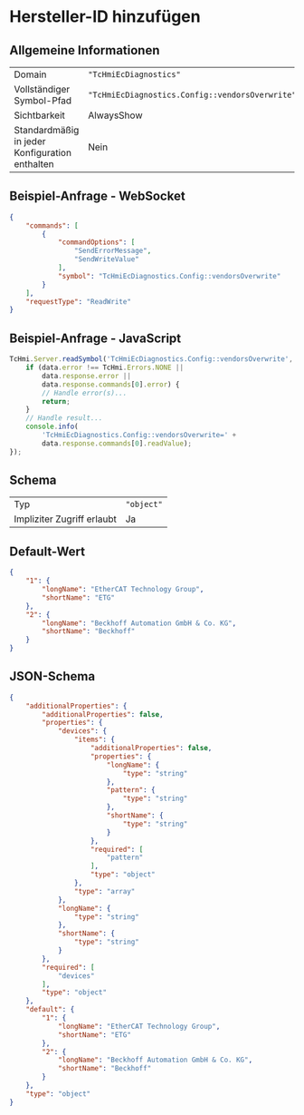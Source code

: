 # Hersteller-ID hinzufügen

## Allgemeine Informationen

|  |  |
| - | - |
| Domain | `"TcHmiEcDiagnostics"` |
| Vollständiger Symbol-Pfad | `"TcHmiEcDiagnostics.Config::vendorsOverwrite"` |
| Sichtbarkeit | AlwaysShow |
| Standardmäßig in jeder Konfiguration enthalten | Nein |

## Beispiel-Anfrage - WebSocket

```json
{
    "commands": [
        {
            "commandOptions": [
                "SendErrorMessage",
                "SendWriteValue"
            ],
            "symbol": "TcHmiEcDiagnostics.Config::vendorsOverwrite"
        }
    ],
    "requestType": "ReadWrite"
}
```

## Beispiel-Anfrage - JavaScript

```javascript
TcHmi.Server.readSymbol('TcHmiEcDiagnostics.Config::vendorsOverwrite', data => {
    if (data.error !== TcHmi.Errors.NONE ||
        data.response.error ||
        data.response.commands[0].error) {
        // Handle error(s)...
        return;
    }
    // Handle result...
    console.info(
        'TcHmiEcDiagnostics.Config::vendorsOverwrite=' +
        data.response.commands[0].readValue);
});
```

## Schema

|  |  |
| - | - |
| Typ | `"object"` |
| Impliziter Zugriff erlaubt | Ja |

## Default-Wert

```json
{
    "1": {
        "longName": "EtherCAT Technology Group",
        "shortName": "ETG"
    },
    "2": {
        "longName": "Beckhoff Automation GmbH & Co. KG",
        "shortName": "Beckhoff"
    }
}
```

## JSON-Schema

```json
{
    "additionalProperties": {
        "additionalProperties": false,
        "properties": {
            "devices": {
                "items": {
                    "additionalProperties": false,
                    "properties": {
                        "longName": {
                            "type": "string"
                        },
                        "pattern": {
                            "type": "string"
                        },
                        "shortName": {
                            "type": "string"
                        }
                    },
                    "required": [
                        "pattern"
                    ],
                    "type": "object"
                },
                "type": "array"
            },
            "longName": {
                "type": "string"
            },
            "shortName": {
                "type": "string"
            }
        },
        "required": [
            "devices"
        ],
        "type": "object"
    },
    "default": {
        "1": {
            "longName": "EtherCAT Technology Group",
            "shortName": "ETG"
        },
        "2": {
            "longName": "Beckhoff Automation GmbH & Co. KG",
            "shortName": "Beckhoff"
        }
    },
    "type": "object"
}
```
